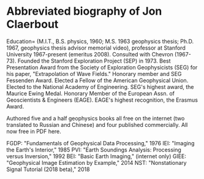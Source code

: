# Abbreviated biography of Jon Claerbout

Education= (M.I.T., B.S. physics, 1960; M.S. 1963 geophysics thesis; Ph.D. 1967, geophysics thesis advisor memorial video), professor at Stanford University 1967-present (emeritus 2008). Consulted with Chevron (1967-73). Founded the Stanford Exploration Project (SEP) in 1973.
Best Presentation Award from the Society of Exploration Geophysicists (SEG) for his paper, "Extrapolation of Wave Fields." Honorary member and SEG Fessenden Award. Elected a Fellow of the American Geophysical Union. Elected to the National Academy of Engineering. SEG's highest award, the Maurice Ewing Medal. Honorary Member of the European Assn. of Geoscientists & Engineers (EAGE). EAGE's highest recognition, the Erasmus Award.

Authored five and a half geophysics books all free on the internet (two translated to Russian and Chinese) and four published commercially. All now free in PDF here.

FGDP: "Fundamentals of Geophysical Data Processing," 1976
IEI: "Imaging the Earth's Interior," 1985
PVI: "Earth Soundings Analysis: Processing versus Inversion," 1992
BEI: "Basic Earth Imaging," (internet only)
GIEE: "Geophysical Image Estimation by Example," 2014
NST: "Nonstationary Signal Tutorial (2018 beta)," 2018

